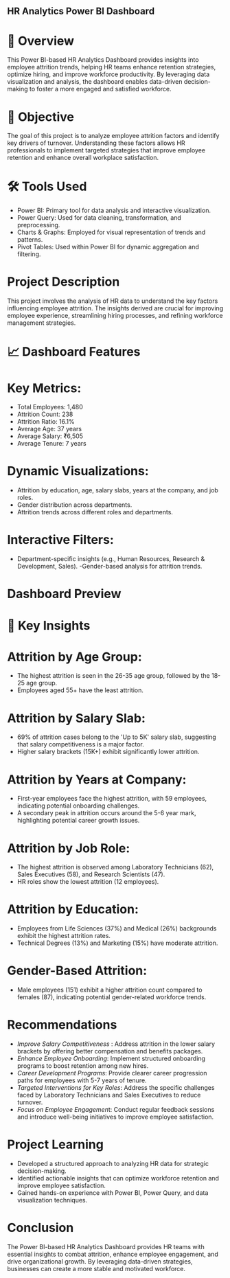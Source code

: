 ## HR Analytics Power BI Dashboard
# 📌 Overview
This Power BI-based HR Analytics Dashboard provides insights into employee attrition trends, helping HR teams enhance retention strategies, optimize hiring, and improve workforce productivity. By leveraging data visualization and analysis, the dashboard enables data-driven decision-making to foster a more engaged and satisfied workforce.

# 📌 Objective
The goal of this project is to analyze employee attrition factors and identify key drivers of turnover. Understanding these factors allows HR professionals to implement targeted strategies that improve employee retention and enhance overall workplace satisfaction.

# 🛠 Tools Used
- Power BI: Primary tool for data analysis and interactive visualization.
- Power Query: Used for data cleaning, transformation, and preprocessing.
- Charts & Graphs: Employed for visual representation of trends and patterns.
- Pivot Tables: Used within Power BI for dynamic aggregation and filtering.

# Project Description
This project involves the analysis of HR data to understand the key factors influencing employee attrition. The insights derived are crucial for improving employee experience, streamlining hiring processes, and refining workforce management strategies.

# 📈 Dashboard Features
# Key Metrics:
- Total Employees: 1,480
- Attrition Count: 238
- Attrition Ratio: 16.1%
- Average Age: 37 years
- Average Salary: ₹6,505
- Average Tenure: 7 years
  
# Dynamic Visualizations:
- Attrition by education, age, salary slabs, years at the company, and job roles.
- Gender distribution across departments.
- Attrition trends across different roles and departments.

# Interactive Filters:
- Department-specific insights (e.g., Human Resources, Research & Development, Sales).
-Gender-based analysis for attrition trends.

# Dashboard Preview

# 📌 Key Insights
# Attrition by Age Group:

- The highest attrition is seen in the 26-35 age group, followed by the 18-25 age group.
- Employees aged 55+ have the least attrition.

# Attrition by Salary Slab:
- 69% of attrition cases belong to the 'Up to 5K' salary slab, suggesting that salary competitiveness is a major factor.
- Higher salary brackets (15K+) exhibit significantly lower attrition.

# Attrition by Years at Company:
- First-year employees face the highest attrition, with 59 employees, indicating potential onboarding challenges.
- A secondary peak in attrition occurs around the 5-6 year mark, highlighting potential career growth issues.

# Attrition by Job Role:
- The highest attrition is observed among Laboratory Technicians (62), Sales Executives (58), and Research Scientists (47).
- HR roles show the lowest attrition (12 employees).

# Attrition by Education:

- Employees from Life Sciences (37%) and Medical (26%) backgrounds exhibit the highest attrition rates.
- Technical Degrees (13%) and Marketing (15%) have moderate attrition.

# Gender-Based Attrition:
- Male employees (151) exhibit a higher attrition count compared to females (87), indicating potential gender-related workforce trends.

# Recommendations

- *Improve Salary Competitiveness* : Address attrition in the lower salary brackets by offering better compensation and benefits packages.
- *Enhance Employee Onboarding*: Implement structured onboarding programs to boost retention among new hires.
- *Career Development Programs*: Provide clearer career progression paths for employees with 5-7 years of tenure.
- *Targeted Interventions for Key Roles*: Address the specific challenges faced by Laboratory Technicians and Sales Executives to reduce turnover.
- *Focus on Employee Engagemen*t: Conduct regular feedback sessions and introduce well-being initiatives to improve employee satisfaction.
  
# Project Learning
- Developed a structured approach to analyzing HR data for strategic decision-making.
- Identified actionable insights that can optimize workforce retention and improve employee satisfaction.
- Gained hands-on experience with Power BI, Power Query, and data visualization techniques.

# Conclusion
The Power BI-based HR Analytics Dashboard provides HR teams with essential insights to combat attrition, enhance employee engagement, and drive organizational growth. By leveraging data-driven strategies, businesses can create a more stable and motivated workforce.
